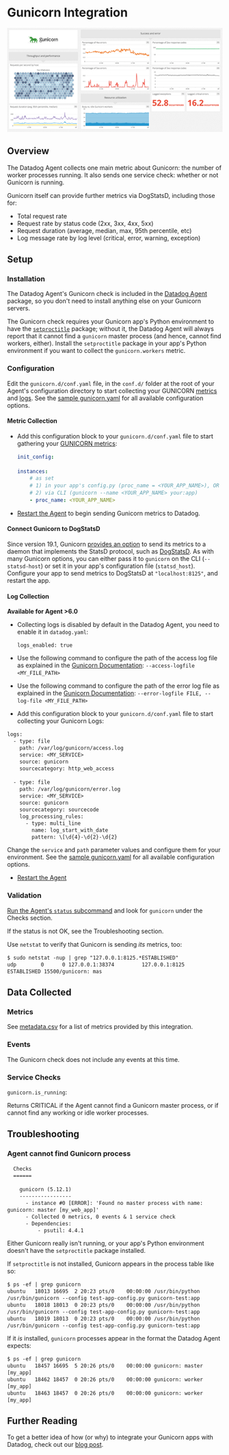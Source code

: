 # Gunicorn Integration

![Gunicorn Dashboard][12]

## Overview

The Datadog Agent collects one main metric about Gunicorn: the number of worker processes running. It also sends one service check: whether or not Gunicorn is running.

Gunicorn itself can provide further metrics via DogStatsD, including those for:

* Total request rate
* Request rate by status code (2xx, 3xx, 4xx, 5xx)
* Request duration (average, median, max, 95th percentile, etc)
* Log message rate by log level (critical, error, warning, exception)

## Setup

### Installation

The Datadog Agent's Gunicorn check is included in the [Datadog Agent][4] package, so you don't need to install anything else on your Gunicorn servers.

The Gunicorn check requires your Gunicorn app's Python environment to have the [`setproctitle`][2] package; without it, the Datadog Agent will always report that it cannot find a `gunicorn` master process (and hence, cannot find workers, either). Install the `setproctitle` package in your app's Python environment if you want to collect the `gunicorn.workers` metric.

### Configuration

Edit the `gunicorn.d/conf.yaml` file, in the `conf.d/` folder at the root of your Agent's configuration directory to start collecting your GUNICORN [metrics](#metric-collection) and [logs](#log-collection).
See the [sample gunicorn.yaml][3] for all available configuration options.

#### Metric Collection

* Add this configuration block to your `gunicorn.d/conf.yaml` file to start gathering your [GUNICORN metrics](#metrics):

    ```yaml
    init_config:

    instances:
        # as set
        # 1) in your app's config.py (proc_name = <YOUR_APP_NAME>), OR
        # 2) via CLI (gunicorn --name <YOUR_APP_NAME> your:app)
        - proc_name: <YOUR_APP_NAME>
    ```

* [Restart the Agent][4] to begin sending Gunicorn metrics to Datadog.

#### Connect Gunicorn to DogStatsD

Since version 19.1, Gunicorn [provides an option][5] to send its metrics to a daemon that implements the StatsD protocol, such as [DogStatsD][6]. As with many Gunicorn options, you can either pass it to `gunicorn` on the CLI (`--statsd-host`) or set it in your app's configuration file (`statsd_host`). Configure your app to send metrics to DogStatsD at `"localhost:8125"`, and restart the app.

#### Log Collection

**Available for Agent >6.0**

* Collecting logs is disabled by default in the Datadog Agent, you need to enable it in `datadog.yaml`:

  ```
  logs_enabled: true
  ```

* Use the following command to configure the path of the access log file as explained in the [Gunicorn Documentation][10]: `--access-logfile <MY_FILE_PATH>`
* Use the following command to configure the path of the error log file as explained in the [Gunicorn Documentation][11]: `--error-logfile FILE, --log-file <MY_FILE_PATH>`

*  Add this configuration block to your `gunicorn.d/conf.yaml` file to start collecting your Gunicorn Logs:

  ```
  logs:
    - type: file
      path: /var/log/gunicorn/access.log
      service: <MY_SERVICE>
      source: gunicorn
      sourcecategory: http_web_access

    - type: file
      path: /var/log/gunicorn/error.log
      service: <MY_SERVICE>
      source: gunicorn
      sourcecategory: sourcecode
      log_processing_rules:
        - type: multi_line
          name: log_start_with_date
          pattern: \[\d{4}-\d{2}-\d{2}
  ```

  Change the `service` and `path` parameter values and configure them for your environment.
  See the [sample gunicorn.yaml][3] for all available configuration options.

* [Restart the Agent][4]

### Validation

[Run the Agent's `status` subcommand][7] and look for `gunicorn` under the Checks section.

If the status is not OK, see the Troubleshooting section.

Use `netstat` to verify that Gunicorn is sending _its_ metrics, too:

```
$ sudo netstat -nup | grep "127.0.0.1:8125.*ESTABLISHED"
udp        0      0 127.0.0.1:38374         127.0.0.1:8125          ESTABLISHED 15500/gunicorn: mas
```

## Data Collected

### Metrics

See [metadata.csv][8] for a list of metrics provided by this integration.

### Events
The Gunicorn check does not include any events at this time.

### Service Checks

`gunicorn.is_running`:

Returns CRITICAL if the Agent cannot find a Gunicorn master process, or if cannot find any working or idle worker processes.


## Troubleshooting

### Agent cannot find Gunicorn process
```
  Checks
  ======

    gunicorn (5.12.1)
    -----------------
      - instance #0 [ERROR]: 'Found no master process with name: gunicorn: master [my_web_app]'
      - Collected 0 metrics, 0 events & 1 service check
      - Dependencies:
          - psutil: 4.4.1
```

Either Gunicorn really isn't running, or your app's Python environment doesn't have the `setproctitle` package installed.

If `setproctitle` is not installed, Gunicorn appears in the process table like so:

```
$ ps -ef | grep gunicorn
ubuntu   18013 16695  2 20:23 pts/0    00:00:00 /usr/bin/python /usr/bin/gunicorn --config test-app-config.py gunicorn-test:app
ubuntu   18018 18013  0 20:23 pts/0    00:00:00 /usr/bin/python /usr/bin/gunicorn --config test-app-config.py gunicorn-test:app
ubuntu   18019 18013  0 20:23 pts/0    00:00:00 /usr/bin/python /usr/bin/gunicorn --config test-app-config.py gunicorn-test:app
```

If it _is_ installed, `gunicorn` processes appear in the format the Datadog Agent expects:

```
$ ps -ef | grep gunicorn
ubuntu   18457 16695  5 20:26 pts/0    00:00:00 gunicorn: master [my_app]
ubuntu   18462 18457  0 20:26 pts/0    00:00:00 gunicorn: worker [my_app]
ubuntu   18463 18457  0 20:26 pts/0    00:00:00 gunicorn: worker [my_app]
```

## Further Reading
To get a better idea of how (or why) to integrate your Gunicorn apps with Datadog, check out our [blog post][9].


[1]: https://app.datadoghq.com/account/settings#agent
[2]: https://pypi.python.org/pypi/setproctitle
[3]: https://github.com/DataDog/integrations-core/blob/master/gunicorn/datadog_checks/gunicorn/data/conf.yaml.example
[4]: https://docs.datadoghq.com/agent/faq/agent-commands/#start-stop-restart-the-agent
[5]: https://docs.gunicorn.org/en/stable/settings.html#statsd-host
[6]: https://docs.datadoghq.com/guides/dogstatsd
[7]: https://docs.datadoghq.com/agent/faq/agent-commands/#agent-status-and-information
[8]: https://github.com/DataDog/integrations-core/blob/master/gunicorn/metadata.csv
[9]: https://www.datadoghq.com/blog/monitor-gunicorn-performance/
[10]: https://docs.gunicorn.org/en/stable/settings.html#accesslog
[11]: https://docs.gunicorn.org/en/stable/settings.html#errorlog
[12]: https://raw.githubusercontent.com/DataDog/integrations-core/master/gunicorn/images/gunicorn-dash.png
